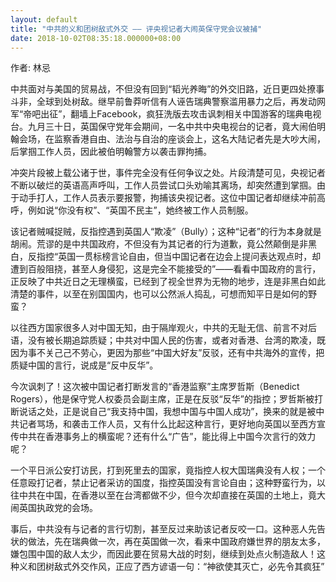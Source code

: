 ```yaml
---
layout: default
title: "中共的义和团树敌式外交 —— 评央视记者大闹英保守党会议被捕"
date: 2018-10-02T08:35:18.000000+08:00
---
```


作者: 林忌

中共面对与美国的贸易战，不但没有回到“韬光养晦”的外交旧路，近日更四处撩事斗非，全球到处树敌。继早前鲁莽听信有人诬告瑞典警察滥用暴力之后，再发动网军“帝吧出征”，翻墙上Facebook，疯狂洗版去攻击讽刺相关中国游客的瑞典电视台。九月三十日，英国保守党年会期间，一名中共中央电视台的记者，竟大闹伯明翰会场，在监察香港自由、法治与自治的座谈会上，这名大陆记者先是大吵大闹，后掌掴工作人员，因此被伯明翰警方以袭击罪拘捕。

冲突片段被上载公诸于世，事件完全没有任何争议之处。片段清楚可见，央视记者不断以破烂的英语高声呼叫，工作人员尝试口头劝喻其离场，却突然遭到掌掴。由于动手打人，工作人员表示要报警，拘捕该央视记者。这位中国记者却继续冲前高呼，例如说“你没有权”、“英国不民主”，她终被工作人员制服。

该记者贼喊捉贼，反指控遇到英国人“欺凌”（Bully）；这种“记者”的行为本身就是胡闹。荒谬的是中共国政府，不但没有为其记者的行为道歉，竟公然颠倒是非黑白，反指控“英国一贯标榜言论自由，但当中国记者在边会上提问表达观点时，却遭到百般阻挠，甚至人身侵犯，这是完全不能接受的”——看看中国政府的言行，正反映了中共近日之无理横蛮，已经到了视全世界为无物的地步，连是非黑白如此清楚的事件，以至在别国国内，也可以公然派人捣乱，可想而知平日是如何的野蛮？

以往西方国家很多人对中国无知，由于隔岸观火，中共的无耻无信、前言不对后语，没有被长期追踪质疑；中共对中国人民的伤害，或者对香港、台湾的欺凌，既因为事不关己己不劳心，更因为那些“中国大好友”反驳，还有中共海外的宣传，把质疑中国的言行，说成是“反中反华”。

今次讽刺了！这次被中国记者打断发言的“香港监察”主席罗哲斯（Benedict Rogers），他是保守党人权委员会副主席，正是在反驳“反华”的指控；罗哲斯被打断说话之处，正是说自己“我支持中国，我想中国与中国人成功”，换来的就是被中共记者骂场，和袭击工作人员，又有什么比起这种言行，更好地向英国以至西方宣传中共在香港事务上的横蛮呢？还有什么“广告”，能比得上中国今次言行的效力呢？

一个平日派公安打访民，打到死里去的国家，竟指控人权大国瑞典没有人权；一个任意殴打记者，禁止记者采访的国度，指控英国没有言论自由；这种野蛮行为，以往中共在中国，在香港以至在台湾都做不少，但今次却直接在英国的土地上，竟大闹英国执政党的会场。

事后，中共没有与记者的言行切割，甚至反过来助该记者反咬一口。这种恶人先告状的做法，先在瑞典做一次，再在英国做一次，看来中国政府嫌世界的朋友太多，嫌包围中国的敌人太少，而因此要在贸易大战的时刻，继续到处点火制造敌人！这种义和团树敌式外交作风，正应了西方谚语一句：“神欲使其灭亡，必先令其疯狂”

